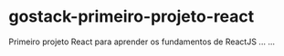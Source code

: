 # gostack-primeiro-projeto-react
Primeiro projeto React para aprender os fundamentos de ReactJS
...
...
